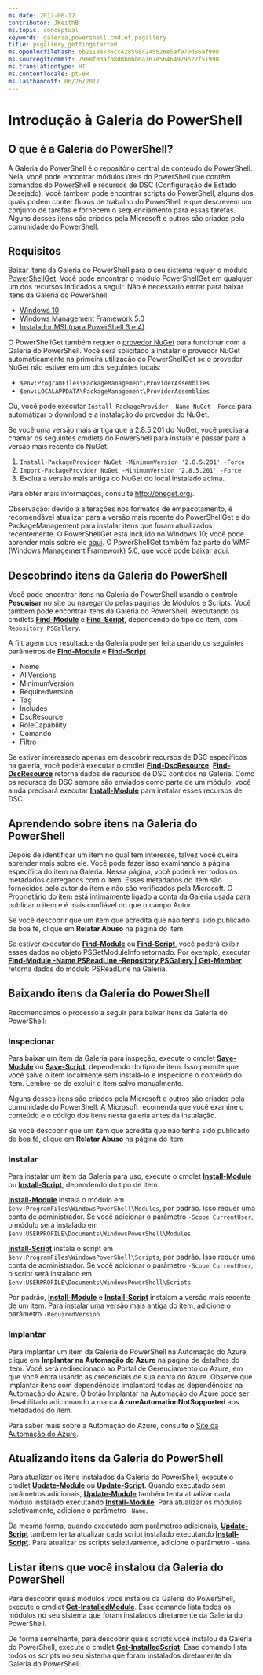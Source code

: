 ```yaml
---
ms.date: 2017-06-12
contributor: JKeithB
ms.topic: conceptual
keywords: galeria,powershell,cmdlet,psgallery
title: psgallery_gettingstarted
ms.openlocfilehash: 6b2119a736cc428598c245526e5af970d86af998
ms.sourcegitcommit: 79e8f03afb8d0b0bb0a167e56464929b27f51990
ms.translationtype: HT
ms.contentlocale: pt-BR
ms.lasthandoff: 06/26/2017
---
```

<a id="get-started-with-the-powershell-gallery" class="xliff"></a>
# Introdução à Galeria do PowerShell

<a id="what-is-the-powershell-gallery" class="xliff"></a>
## O que é a Galeria do PowerShell?

A Galeria do PowerShell é o repositório central de conteúdo do PowerShell.
Nela, você pode encontrar módulos úteis do PowerShell que contêm comandos do PowerShell e recursos de DSC (Configuração de Estado Desejado). Você também pode encontrar scripts do PowerShell, alguns dos quais podem conter fluxos de trabalho do PowerShell e que descrevem um conjunto de tarefas e fornecem o sequenciamento para essas tarefas.
Alguns desses itens são criados pela Microsoft e outros são criados pela comunidade do PowerShell.

<a id="requirements" class="xliff"></a>
## Requisitos

Baixar itens da Galeria do PowerShell para o seu sistema requer o módulo [PowerShellGet](http://go.microsoft.com/fwlink/?LinkID=760387&clcid=0x409). Você pode encontrar o módulo PowerShellGet em qualquer um dos recursos indicados a seguir. Não é necessário entrar para baixar itens da Galeria do PowerShell.

-   [Windows 10](http://go.microsoft.com/fwlink/?LinkID=624830&clcid=0x409)
-   [Windows Management Framework 5.0](http://go.microsoft.com/fwlink/?LinkId=398175)
-   [Instalador MSI (para PowerShell 3 e 4)](http://go.microsoft.com/fwlink/?LinkID=746217&clcid=0x409)

O PowerShellGet também requer o [provedor NuGet](http://go.microsoft.com/fwlink/?LinkId=722208) para funcionar com a Galeria do PowerShell. Você será solicitado a instalar o provedor NuGet automaticamente na primeira utilização do PowerShellGet se o provedor NuGet não estiver em um dos seguintes locais:

- `$env:ProgramFiles\PackageManagement\ProviderAssemblies`
- `$env:LOCALAPPDATA\PackageManagement\ProviderAssemblies`

Ou, você pode executar `Install-PackageProvider -Name NuGet -Force` para automatizar o download e a instalação do provedor do NuGet.

  
Se você uma versão mais antiga que a 2.8.5.201 do NuGet, você precisará chamar os seguintes cmdlets do PowerShell para instalar e passar para a versão mais recente do NuGet.

1.  `Install-PackageProvider NuGet -MinimumVersion '2.8.5.201' -Force`
2.  `Import-PackageProvider NuGet -MinimumVersion '2.8.5.201' -Force`
3.  Exclua a versão mais antiga do NuGet do local instalado acima.

Para obter mais informações, consulte <http://oneget.org/>.

  
Observação: devido a alterações nos formatos de empacotamento, é recomendável atualizar para a versão mais recente do PowerShellGet e do PackageManagement para instalar itens que foram atualizados recentemente. O PowerShellGet está incluído no Windows 10; você pode aprender mais sobre ele [aqui](http://go.microsoft.com/fwlink/?LinkID=624830&clcid=0x409).
O PowerShellGet também faz parte do WMF (Windows Management Framework) 5.0, que você pode baixar [aqui](http://go.microsoft.com/fwlink/?LinkId=398175).

<a id="discovering-items-from-the-powershell-gallery" class="xliff"></a>
## Descobrindo itens da Galeria do PowerShell

Você pode encontrar itens na Galeria do PowerShell usando o controle **Pesquisar** no site ou navegando pelas páginas de Módulos e Scripts. Você também pode encontrar itens da Galeria do PowerShell, executando os cmdlets [**Find-Module**](http://go.microsoft.com/fwlink/?LinkID=760387&clcid=0x409) e [**Find-Script**](http://go.microsoft.com/fwlink/?LinkID=760387&clcid=0x409), dependendo do tipo de item, com `-Repository PSGallery`.

A filtragem dos resultados da Galeria pode ser feita usando os seguintes parâmetros de [**Find-Module**](http://go.microsoft.com/fwlink/?LinkID=760387&clcid=0x409) e [**Find-Script**](http://go.microsoft.com/fwlink/?LinkID=760387&clcid=0x409)

- Nome
- AllVersions
- MinimumVersion
- RequiredVersion
- Tag
- Includes
- DscResource
- RoleCapability
- Comando
- Filtro

Se estiver interessado apenas em descobrir recursos de DSC específicos na galeria, você poderá executar o cmdlet [**Find-DscResource**](http://go.microsoft.com/fwlink/?LinkID=760387&clcid=0x409).
[**Find-DscResource**](http://go.microsoft.com/fwlink/?LinkID=760387&clcid=0x409) retorna dados de recursos de DSC contidos na Galeria. Como os recursos de DSC sempre são enviados como parte de um módulo, você ainda precisará executar [**Install-Module**](http://go.microsoft.com/fwlink/?LinkID=760387&clcid=0x409) para instalar esses recursos de DSC.

<a id="learning-about-items-in-the-powershell-gallery" class="xliff"></a>
## Aprendendo sobre itens na Galeria do PowerShell

Depois de identificar um item no qual tem interesse, talvez você queira aprender mais sobre ele. Você pode fazer isso examinando a página específica do item na Galeria. Nessa página, você poderá ver todos os metadados carregados com o item. Esses metadados do item são fornecidos pelo autor do item e não são verificados pela Microsoft. O Proprietário do item está intimamente ligado à conta da Galeria usada para publicar o item e é mais confiável do que o campo Autor.

Se você descobrir que um item que acredita que não tenha sido publicado de boa fé, clique em **Relatar Abuso** na página do item.

Se estiver executando [**Find-Module**](http://go.microsoft.com/fwlink/?LinkID=760387&clcid=0x409) ou [**Find-Script**](http://go.microsoft.com/fwlink/?LinkID=760387&clcid=0x409), você poderá exibir esses dados no objeto PSGetModuleInfo retornado. Por exemplo, executar [**Find-Module -Name PSReadLine -Repository PSGallery | Get-Member**](http://go.microsoft.com/fwlink/?LinkID=760387&clcid=0x409) retorna dados do módulo PSReadLine na Galeria.

<a id="downloading-items-from-the-powershell-gallery" class="xliff"></a>
## Baixando itens da Galeria do PowerShell

Recomendamos o processo a seguir para baixar itens da Galeria do PowerShell:

<a id="inspect" class="xliff"></a>
### Inspecionar

Para baixar um item da Galeria para inspeção, execute o cmdlet [**Save-Module**](http://go.microsoft.com/fwlink/?LinkID=760387&clcid=0x409) ou [**Save-Script**](http://go.microsoft.com/fwlink/?LinkID=760387&clcid=0x409), dependendo do tipo de item. Isso permite que você salve o item localmente sem instalá-lo e inspecione o conteúdo do item. Lembre-se de excluir o item salvo manualmente.

Alguns desses itens são criados pela Microsoft e outros são criados pela comunidade do PowerShell. A Microsoft recomenda que você examine o conteúdo e o código dos itens nesta galeria antes da instalação.

Se você descobrir que um item que acredita que não tenha sido publicado de boa fé, clique em **Relatar Abuso** na página do item.

<a id="install" class="xliff"></a>
### Instalar

Para instalar um item da Galeria para uso, execute o cmdlet [**Install-Module**](http://go.microsoft.com/fwlink/?LinkID=760387&clcid=0x409) ou [**Install-Script**](http://go.microsoft.com/fwlink/?LinkID=760387&clcid=0x409), dependendo do tipo de item.

[**Install-Module**](http://go.microsoft.com/fwlink/?LinkID=760387&clcid=0x409) instala o módulo em `$env:ProgramFiles\WindowsPowerShell\Modules`, por padrão. Isso requer uma conta de administrador. Se você adicionar o parâmetro `-Scope
CurrentUser`, o módulo será instalado em `$env:USERPROFILE\Documents\WindowsPowerShell\Modules`.

[**Install-Script**](http://go.microsoft.com/fwlink/?LinkID=760387&clcid=0x409) instala o script em `$env:ProgramFiles\WindowsPowerShell\Scripts`, por padrão. Isso requer uma conta de administrador. Se você adicionar o parâmetro `-Scope
CurrentUser`, o script será instalado em `$env:USERPROFILE\Documents\WindowsPowerShell\Scripts`.

Por padrão, [**Install-Module**](http://go.microsoft.com/fwlink/?LinkID=760387&clcid=0x409) e [**Install-Script**](http://go.microsoft.com/fwlink/?LinkID=760387&clcid=0x409) instalam a versão mais recente de um item. Para instalar uma versão mais antiga do item, adicione o parâmetro `-RequiredVersion`.

<a id="deploy" class="xliff"></a>
### Implantar

Para implantar um item da Galeria do PowerShell na Automação do Azure, clique em **Implantar na Automação do Azure** na página de detalhes do item. Você será redirecionado ao Portal de Gerenciamento do Azure, em que você entra usando as credenciais de sua conta do Azure. Observe que implantar itens com dependências implantará todas as dependências na Automação do Azure. O botão Implantar na Automação do Azure pode ser desabilitado adicionando a marca **AzureAutomationNotSupported** aos metadados do item.

Para saber mais sobre a Automação do Azure, consulte o [Site da Automação do Azure](http://azure.microsoft.com/en-us/services/automation/).

<a id="updating-items-from-the-powershell-gallery" class="xliff"></a>
## Atualizando itens da Galeria do PowerShell

Para atualizar os itens instalados da Galeria do PowerShell, execute o cmdlet [**Update-Module**](http://go.microsoft.com/fwlink/?LinkID=760387&clcid=0x409) ou [**Update-Script**](http://go.microsoft.com/fwlink/?LinkID=760387&clcid=0x409). Quando executado sem parâmetros adicionais, [**Update-Module**](http://go.microsoft.com/fwlink/?LinkID=760387&clcid=0x409) também tenta atualizar cada módulo instalado executando [**Install-Module**](http://go.microsoft.com/fwlink/?LinkID=760387&clcid=0x409).
Para atualizar os módulos seletivamente, adicione o parâmetro `-Name`.

Da mesma forma, quando executado sem parâmetros adicionais, [**Update-Script**](http://go.microsoft.com/fwlink/?LinkID=760387&clcid=0x409) também tenta atualizar cada script instalado executando [**Install-Script**](http://go.microsoft.com/fwlink/?LinkID=760387&clcid=0x409).
Para atualizar os scripts seletivamente, adicione o parâmetro `-Name`.

<a id="list-items-that-you-have-installed-from-the-powershell-gallery" class="xliff"></a>
## Listar itens que você instalou da Galeria do PowerShell

Para descobrir quais módulos você instalou da Galeria do PowerShell, execute o cmdlet [**Get-InstalledModule**](http://go.microsoft.com/fwlink/?LinkID=760387&clcid=0x409). Esse comando lista todos os módulos no seu sistema que foram instalados diretamente da Galeria do PowerShell.

De forma semelhante, para descobrir quais scripts você instalou da Galeria do PowerShell, execute o cmdlet [**Get-InstalledScript**](http://go.microsoft.com/fwlink/?LinkID=760387&clcid=0x409). Esse comando lista todos os scripts no seu sistema que foram instalados diretamente da Galeria do PowerShell.

